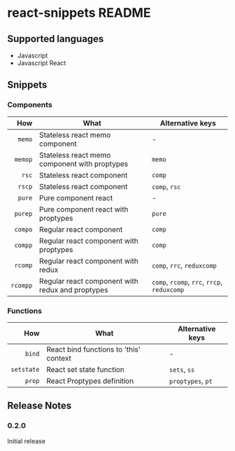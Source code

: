 # react-snippets README

## Supported languages

- Javascript
- Javascript React

## Snippets

### Components

|      How | What                                             | Alternative keys                            |
| -------: | ------------------------------------------------ | ------------------------------------------- |
|   `memo` | Stateless react memo component                   | -                                           |
|  `memop` | Stateless react memo component with proptypes    | `memo`                                      |
|    `rsc` | Stateless react component                        | `comp`                                      |
|   `rscp` | Stateless react component                        | `comp`, `rsc`                               |
|   `pure` | Pure component react                             | -                                           |
|  `purep` | Pure component react with proptypes              | `pure`                                      |
|  `compo` | Regular react component                          | `comp`                                      |
|  `compp` | Regular react component with proptypes           | `comp`                                      |
|  `rcomp` | Regular react component with redux               | `comp`, `rrc`, `reduxcomp`                  |
| `rcompp` | Regular react component with redux and proptypes | `comp`, `rcomp`, `rrc`, `rrcp`, `reduxcomp` |

### Functions

|        How | What                                   | Alternative keys  |
| ---------: | -------------------------------------- | ----------------- |
|     `bind` | React bind functions to 'this' context | -                 |
| `setstate` | React set state function               | `sets`, `ss`      |
|     `prop` | React Proptypes definition             | `proptypes`, `pt` |

## Release Notes

### 0.2.0

Initial release
